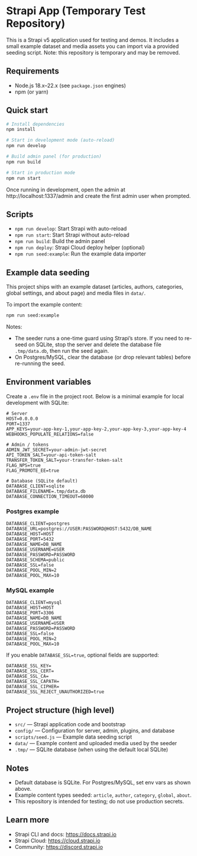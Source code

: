 # Strapi App (Temporary Test Repository)

This is a Strapi v5 application used for testing and demos. It includes a small example dataset and media assets you can import via a provided seeding script. Note: this repository is temporary and may be removed.

## Requirements
- Node.js 18.x–22.x (see `package.json` engines)
- npm (or yarn)

## Quick start
```bash
# Install dependencies
npm install

# Start in development mode (auto-reload)
npm run develop

# Build admin panel (for production)
npm run build

# Start in production mode
npm run start
```

Once running in development, open the admin at http://localhost:1337/admin and create the first admin user when prompted.

## Scripts
- `npm run develop`: Start Strapi with auto-reload
- `npm run start`: Start Strapi without auto-reload
- `npm run build`: Build the admin panel
- `npm run deploy`: Strapi Cloud deploy helper (optional)
- `npm run seed:example`: Run the example data importer

## Example data seeding
This project ships with an example dataset (articles, authors, categories, global settings, and about page) and media files in `data/`.

To import the example content:
```bash
npm run seed:example
```
Notes:
- The seeder runs a one-time guard using Strapi’s store. If you need to re-seed on SQLite, stop the server and delete the database file `.tmp/data.db`, then run the seed again.
- On Postgres/MySQL, clear the database (or drop relevant tables) before re-running the seed.

## Environment variables
Create a `.env` file in the project root. Below is a minimal example for local development with SQLite:
```env
# Server
HOST=0.0.0.0
PORT=1337
APP_KEYS=your-app-key-1,your-app-key-2,your-app-key-3,your-app-key-4
WEBHOOKS_POPULATE_RELATIONS=false

# Admin / tokens
ADMIN_JWT_SECRET=your-admin-jwt-secret
API_TOKEN_SALT=your-api-token-salt
TRANSFER_TOKEN_SALT=your-transfer-token-salt
FLAG_NPS=true
FLAG_PROMOTE_EE=true

# Database (SQLite default)
DATABASE_CLIENT=sqlite
DATABASE_FILENAME=.tmp/data.db
DATABASE_CONNECTION_TIMEOUT=60000
```

### Postgres example
```env
DATABASE_CLIENT=postgres
DATABASE_URL=postgres://USER:PASSWORD@HOST:5432/DB_NAME
DATABASE_HOST=HOST
DATABASE_PORT=5432
DATABASE_NAME=DB_NAME
DATABASE_USERNAME=USER
DATABASE_PASSWORD=PASSWORD
DATABASE_SCHEMA=public
DATABASE_SSL=false
DATABASE_POOL_MIN=2
DATABASE_POOL_MAX=10
```

### MySQL example
```env
DATABASE_CLIENT=mysql
DATABASE_HOST=HOST
DATABASE_PORT=3306
DATABASE_NAME=DB_NAME
DATABASE_USERNAME=USER
DATABASE_PASSWORD=PASSWORD
DATABASE_SSL=false
DATABASE_POOL_MIN=2
DATABASE_POOL_MAX=10
```

If you enable `DATABASE_SSL=true`, optional fields are supported:
```env
DATABASE_SSL_KEY=
DATABASE_SSL_CERT=
DATABASE_SSL_CA=
DATABASE_SSL_CAPATH=
DATABASE_SSL_CIPHER=
DATABASE_SSL_REJECT_UNAUTHORIZED=true
```

## Project structure (high level)
- `src/` — Strapi application code and bootstrap
- `config/` — Configuration for server, admin, plugins, and database
- `scripts/seed.js` — Example data seeding script
- `data/` — Example content and uploaded media used by the seeder
- `.tmp/` — SQLite database (when using the default local SQLite)

## Notes
- Default database is SQLite. For Postgres/MySQL, set env vars as shown above.
- Example content types seeded: `article`, `author`, `category`, `global`, `about`.
- This repository is intended for testing; do not use production secrets.

## Learn more
- Strapi CLI and docs: https://docs.strapi.io
- Strapi Cloud: https://cloud.strapi.io
- Community: https://discord.strapi.io

